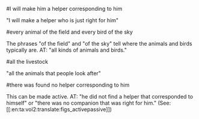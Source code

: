 #I will make him a helper corresponding to him

"I will make a helper who is just right for him"

#every animal of the field and every bird of the sky

The phrases "of the field" and "of the sky" tell where the animals and birds typically are. AT: "all kinds of animals and birds."

#all the livestock

"all the animals that people look after"

#there was found no helper corresponding to him

This can be made active. AT: "he did not find a helper that corresponded to himself" or "there was no companion that was right for him." (See: [[:en:ta:vol2:translate:figs_activepassive]])